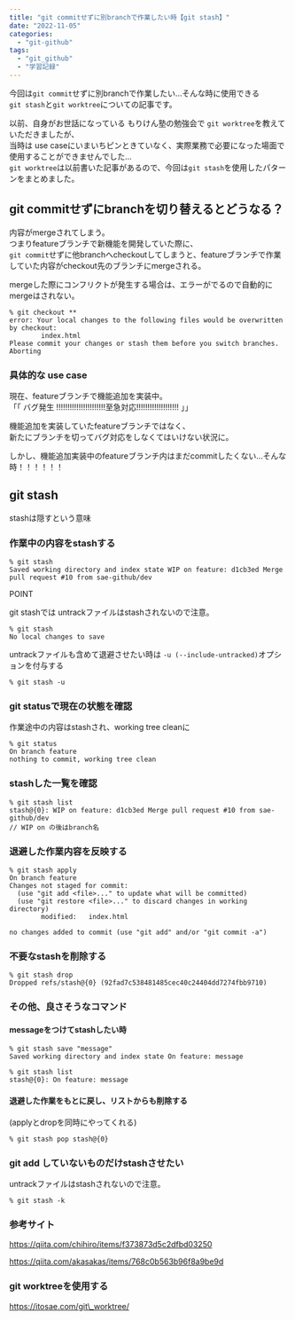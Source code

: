 ```yaml
---
title: "git commitせずに別branchで作業したい時【git stash】"
date: "2022-11-05"
categories: 
  - "git-github"
tags: 
  - "git_github"
  - "学習記録"
---
```


今回は`git commit`せずに別branchで作業したい...そんな時に使用できる  
`git stash`と`git worktree`についての記事です。

以前、自身がお世話になっている もりけん塾の勉強会で `git worktree`を教えていただきましたが、  
当時は use caseにいまいちピンときていなく、実際業務で必要になった場面で使用することができませんでした...  
`git worktree`は以前書いた記事があるので、今回は`git stash`を使用したパターンをまとめました。

## git commitせずにbranchを切り替えるとどうなる？

内容がmergeされてしまう。  
つまりfeatureブランチで新機能を開発していた際に、  
`git commit`せずに他branchへcheckoutしてしまうと、featureブランチで作業していた内容がcheckout先のブランチにmergeされる。

mergeした際にコンフリクトが発生する場合は、エラーがでるので自動的にmergeはされない。

```
% git checkout **
error: Your local changes to the following files would be overwritten by checkout:
        index.html
Please commit your changes or stash them before you switch branches.
Aborting
```

### 具体的な use case

現在、featureブランチで機能追加を実装中。  
「「 バグ発生 !!!!!!!!!!!!!!!!!!!!!!至急対応!!!!!!!!!!!!!!!!!!! 」」

機能追加を実装していたfeatureブランチではなく、  
新たにブランチを切ってバグ対応をしなくてはいけない状況に。

  
しかし、機能追加実装中のfeatureブランチ内はまだcommitしたくない...そんな時！！！！！！

## git stash

stashは隠すという意味

### 作業中の内容をstashする

```
% git stash
Saved working directory and index state WIP on feature: d1cb3ed Merge pull request #10 from sae-github/dev
```

POINT

git stashでは untrackファイルはstashされないので注意。

```
% git stash
No local changes to save
```

untrackファイルも含めて退避させたい時は `-u (--include-untracked)`オプションを付与する

```
% git stash -u
```

### git statusで現在の状態を確認

作業途中の内容はstashされ、working tree cleanに

```
% git status
On branch feature
nothing to commit, working tree clean
```

### stashした一覧を確認

```
% git stash list
stash@{0}: WIP on feature: d1cb3ed Merge pull request #10 from sae-github/dev
// WIP on の後はbranch名
```

### 退避した作業内容を反映する

```
% git stash apply
On branch feature
Changes not staged for commit:
  (use "git add <file>..." to update what will be committed)
  (use "git restore <file>..." to discard changes in working directory)
        modified:   index.html

no changes added to commit (use "git add" and/or "git commit -a")
```

### 不要なstashを削除する

```
% git stash drop 
Dropped refs/stash@{0} (92fad7c538481485cec40c24404dd7274fbb9710)
```

### その他、良さそうなコマンド

#### messageをつけてstashしたい時

```
% git stash save "message"
Saved working directory and index state On feature: message

% git stash list
stash@{0}: On feature: message
```

#### 退避した作業をもとに戻し、リストからも削除する

(applyとdropを同時にやってくれる)

```
% git stash pop stash@{0}
```

### git add していないものだけstashさせたい

untrackファイルはstashされないので注意。

```
% git stash -k
```

### 参考サイト

https://qiita.com/chihiro/items/f373873d5c2dfbd03250

https://qiita.com/akasakas/items/768c0b563b96f8a9be9d

### git worktreeを使用する

https://itosae.com/git\_worktree/
